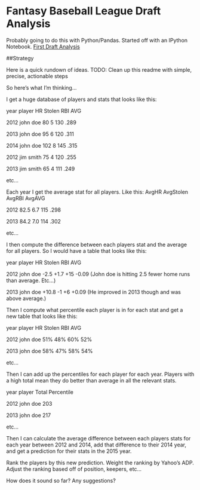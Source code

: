 # Fantasy Baseball League Draft Analysis

Probably going to do this with Python/Pandas.
Started off with an IPython Notebook.
[First Draft Analysis](http://nbviewer.ipython.org/github/eihli/baseball-fantasy-draft/blob/master/First.ipynb)

##Strategy

Here is a quick rundown of ideas.
TODO: Clean up this readme with simple, precise, actionable steps

So here’s what I’m thinking…

I get a huge database of players and stats that looks like this:

year player HR Stolen RBI AVG

2012 john doe 80 5 130 .289

2013 john doe 95 6 120 .311

2014  john doe 102 8 145 .315

2012 jim smith 75 4 120 .255

2013 jim smith 65 4 111 .249

etc…

Each year I get the average stat for all players. Like this:
AvgHR AvgStolen AvgRBI AvgAVG

2012 82.5 6.7 115 .298

2013 84.2 7.0 114 .302

etc…

I then compute the difference between each players stat and the average for all players.
So I would have a table that looks like this:

year player HR Stolen RBI AVG

2012 john doe -2.5 +1.7 +15 -0.09  (John doe is hitting 2.5 fewer home runs than average. Etc…)

2013 john doe +10.8 -1 +6 +0.09 (He improved in 2013 though and was above average.)

Then I compute what percentile each player is in for each stat and get a new table that looks like this:

year player HR Stolen RBI AVG

2012 john doe 51% 48% 60% 52%

2013 john doe 58% 47% 58% 54%

etc…

Then I can add up the percentiles for each player for each year. Players with a high total mean they do better than average in
all the relevant stats.

year player Total Percentile

2012 john doe 203

2013 john doe 217

etc…

Then I can calculate the average difference between each players stats for each year between 2012 and 2014, add that difference to their 2014 year, and get a prediction for their stats in the 2015 year.

Rank the players by this new prediction. Weight the ranking by Yahoo’s ADP. Adjust the ranking based off of position, keepers, etc…

How does it sound so far? Any suggestions?
